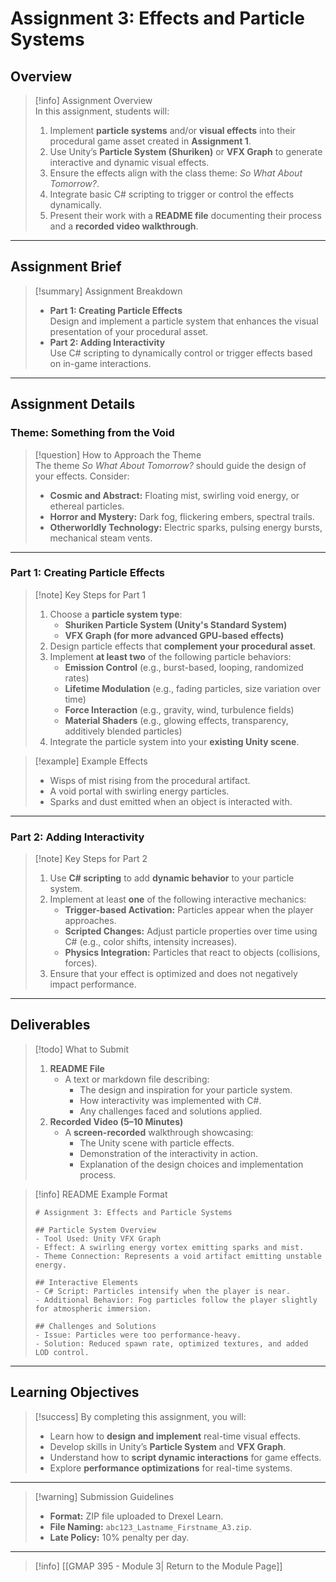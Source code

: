# Assignment 3: Effects and Particle Systems

## Overview

> [!info] Assignment Overview  
> In this assignment, students will:
> 
> 1. Implement **particle systems** and/or **visual effects** into their procedural game asset created in **Assignment 1**.
> 2. Use Unity’s **Particle System (Shuriken)** or **VFX Graph** to generate interactive and dynamic visual effects.
> 3. Ensure the effects align with the class theme: _So What About Tomorrow?_.
> 4. Integrate basic C# scripting to trigger or control the effects dynamically.
> 5. Present their work with a **README file** documenting their process and a **recorded video walkthrough**.

---

## Assignment Brief

> [!summary] Assignment Breakdown
> 
> - **Part 1: Creating Particle Effects**  
>     Design and implement a particle system that enhances the visual presentation of your procedural asset.
> - **Part 2: Adding Interactivity**  
>     Use C# scripting to dynamically control or trigger effects based on in-game interactions.

---

## Assignment Details

### Theme: Something from the Void

> [!question] How to Approach the Theme  
> The theme _So What About Tomorrow?_ should guide the design of your effects. Consider:
> 
> - **Cosmic and Abstract:** Floating mist, swirling void energy, or ethereal particles.
> - **Horror and Mystery:** Dark fog, flickering embers, spectral trails.
> - **Otherworldly Technology:** Electric sparks, pulsing energy bursts, mechanical steam vents.

---

### Part 1: Creating Particle Effects

> [!note] Key Steps for Part 1
> 
> 1. Choose a **particle system type**:
>     - **Shuriken Particle System (Unity's Standard System)**
>     - **VFX Graph (for more advanced GPU-based effects)**
> 2. Design particle effects that **complement your procedural asset**.
> 3. Implement **at least two** of the following particle behaviors:
>     - **Emission Control** (e.g., burst-based, looping, randomized rates)
>     - **Lifetime Modulation** (e.g., fading particles, size variation over time)
>     - **Force Interaction** (e.g., gravity, wind, turbulence fields)
>     - **Material Shaders** (e.g., glowing effects, transparency, additively blended particles)
> 4. Integrate the particle system into your **existing Unity scene**.

> [!example] Example Effects
> 
> - Wisps of mist rising from the procedural artifact.
> - A void portal with swirling energy particles.
> - Sparks and dust emitted when an object is interacted with.

---

### Part 2: Adding Interactivity

> [!note] Key Steps for Part 2
> 
> 1. Use **C# scripting** to add **dynamic behavior** to your particle system.
> 2. Implement at least **one** of the following interactive mechanics:
>     - **Trigger-based Activation:** Particles appear when the player approaches.
>     - **Scripted Changes:** Adjust particle properties over time using C# (e.g., color shifts, intensity increases).
>     - **Physics Integration:** Particles that react to objects (collisions, forces).
> 3. Ensure that your effect is optimized and does not negatively impact performance.

---

## Deliverables

> [!todo] What to Submit
> 
> 1. **README File**
>     - A text or markdown file describing:
>         - The design and inspiration for your particle system.
>         - How interactivity was implemented with C#.
>         - Any challenges faced and solutions applied.
> 2. **Recorded Video (5–10 Minutes)**
>     - A **screen-recorded** walkthrough showcasing:
>         - The Unity scene with particle effects.
>         - Demonstration of the interactivity in action.
>         - Explanation of the design choices and implementation process.

> [!info] README Example Format
> 
> ```
> # Assignment 3: Effects and Particle Systems
> 
> ## Particle System Overview
> - Tool Used: Unity VFX Graph  
> - Effect: A swirling energy vortex emitting sparks and mist.  
> - Theme Connection: Represents a void artifact emitting unstable energy.
> 
> ## Interactive Elements
> - C# Script: Particles intensify when the player is near.  
> - Additional Behavior: Fog particles follow the player slightly for atmospheric immersion.
> 
> ## Challenges and Solutions
> - Issue: Particles were too performance-heavy.
> - Solution: Reduced spawn rate, optimized textures, and added LOD control.
> ```

---

## Learning Objectives

> [!success] By completing this assignment, you will:
> 
> - Learn how to **design and implement** real-time visual effects.
> - Develop skills in Unity’s **Particle System** and **VFX Graph**.
> - Understand how to **script dynamic interactions** for game effects.
> - Explore **performance optimizations** for real-time systems.

---

> [!warning] Submission Guidelines
> 
> - **Format:** ZIP file uploaded to Drexel Learn.
> - **File Naming:** `abc123_Lastname_Firstname_A3.zip`.
> - **Late Policy:** 10% penalty per day.

---

> [!info] [[GMAP 395 - Module 3| Return to the Module Page]]